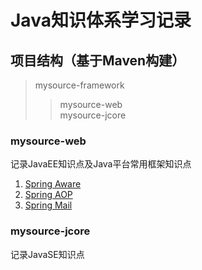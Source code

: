 # Java知识体系学习记录
## 项目结构（基于Maven构建）
>mysource-framework
>>mysource-web  
>>mysource-jcore  

### mysource-web
记录JavaEE知识点及Java平台常用框架知识点
    
1. [Spring Aware][1]  
2. [Spring AOP][2]  
3. [Spring Mail][3]

[1]: https://github.com/UMellow/mysource-framework/tree/master/mysource-web/src/main "Spring Aware接口"
[2]: https://github.com/UMellow/mysource-framework/tree/master/mysource-web/src/main "Spring AOP"
[3]: https://github.com/UMellow/mysource-framework/tree/master/mysource-web/src/main "Spring Mail"

### mysource-jcore
记录JavaSE知识点